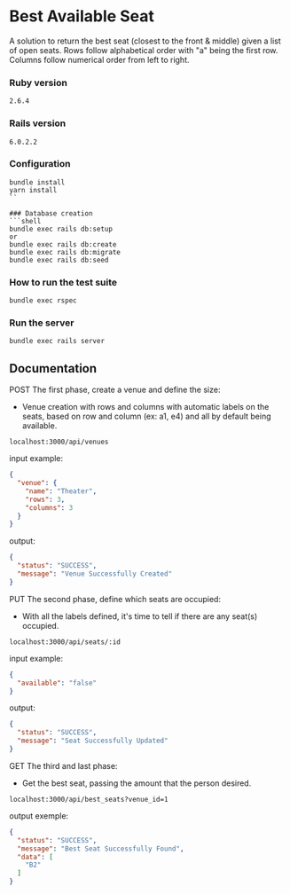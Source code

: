 # Best Available Seat
A solution to return the best seat (closest to the front & middle)
given a list of open seats. Rows follow alphabetical order
with "a" being the first row. Columns follow numerical order
from left to right.

### Ruby version
```
2.6.4
```

### Rails version
```
6.0.2.2
```

### Configuration
```shell
bundle install
yarn install
``

### Database creation
```shell
bundle exec rails db:setup
or
bundle exec rails db:create
bundle exec rails db:migrate
bundle exec rails db:seed
```

### How to run the test suite
```shell
bundle exec rspec
```

### Run the server
```shell
bundle exec rails server
```

## Documentation

POST
The first phase, create a venue and define the size:
- Venue creation with rows and columns with
automatic labels on the seats, based on row
and column (ex: a1, e4) and all by default being available.

```
localhost:3000/api/venues
```
input example:
```json
{
  "venue": {
    "name": "Theater",
    "rows": 3,
    "columns": 3
  }
}
```
output:
```json
{
  "status": "SUCCESS",
  "message": "Venue Successfully Created"
}
```


PUT
The second phase, define which seats are occupied:
- With all the labels defined, it's time to tell if there are any seat(s) occupied.

```
localhost:3000/api/seats/:id
```
input example:
```json
{
  "available": "false"
}
```
output:
```json
{
  "status": "SUCCESS",
  "message": "Seat Successfully Updated"
}
```


GET
The third and last phase:
- Get the best seat, passing the amount that the person desired.

```
localhost:3000/api/best_seats?venue_id=1
```
output exemple:
```json
{
  "status": "SUCCESS",
  "message": "Best Seat Successfully Found",
  "data": [
    "B2"
  ]
}
```

